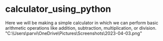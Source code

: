 # calculator_using_python
Here we will be making a simple calculator in which we can perform basic arithmetic operations like addition, subtraction, multiplication, or division.
"C:\Users\parvi\OneDrive\Pictures\Screenshots\2023-04-03.png"
